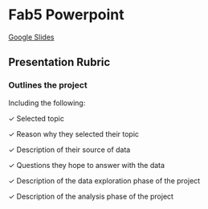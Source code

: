 # Fab5 Powerpoint

[Google Slides](https://docs.google.com/presentation/d/1eKOsacdlemOc44aoOOdj5vFGXsFLmb5p/edit?usp=sharing&ouid=113563215958551190830&rtpof=true&sd=true)

## Presentation Rubric
### Outlines the project
Including the following:

✓ Selected topic 

✓ Reason why they selected their topic 

✓ Description of their source of data 

✓ Questions they hope to answer with the data 

✓ Description of the data exploration phase of the project 

✓ Description of the analysis phase of the project
